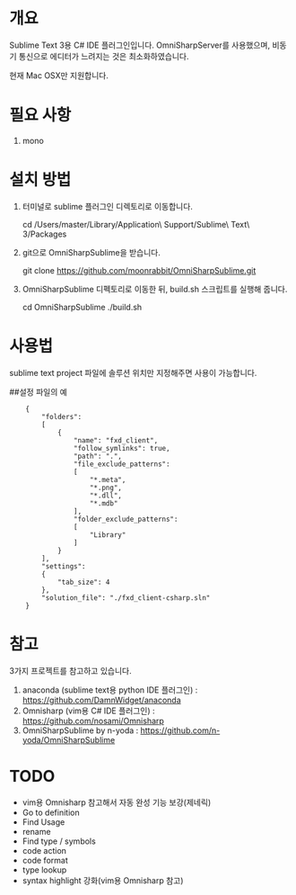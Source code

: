 # 개요
Sublime Text 3용 C# IDE 플러그인입니다. OmniSharpServer를 사용했으며, 비동기 통신으로
에디터가 느려지는 것은 최소화하였습니다.

현재 Mac OSX만 지원합니다.

# 필요 사항
1. mono

# 설치 방법
1. 터미널로 sublime 플러그인 디렉토리로 이동합니다.

    cd /Users/master/Library/Application\ Support/Sublime\ Text\ 3/Packages

2. git으로 OmniSharpSublime을 받습니다.

    git clone https://github.com/moonrabbit/OmniSharpSublime.git

3. OmniSharpSublime 디펙토리로 이동한 뒤, build.sh 스크립트를 실행해 줍니다.

    cd OmniSharpSublime
    ./build.sh

# 사용법
sublime text project 파일에 솔루션 위치만 지정해주면 사용이 가능합니다.

##설정 파일의 예

        {
            "folders":
            [
                {
                    "name": "fxd_client",
                    "follow_symlinks": true,
                    "path": ".",
                    "file_exclude_patterns":
                    [
                        "*.meta",
                        "*.png",
                        "*.dll",
                        "*.mdb"
                    ],
                    "folder_exclude_patterns":
                    [
                        "Library"
                    ]
                }
            ],
            "settings":
            {
                "tab_size": 4
            },
            "solution_file": "./fxd_client-csharp.sln"
        }


# 참고

3가지 프로젝트를 참고하고 있습니다.

1. anaconda (sublime text용 python IDE 플러그인) :
https://github.com/DamnWidget/anaconda
2. Omnisharp (vim용 C# IDE 플러그인) :
https://github.com/nosami/Omnisharp
3. OmniSharpSublime by n-yoda :
https://github.com/n-yoda/OmniSharpSublime

# TODO
* vim용 Omnisharp 참고해서 자동 완성 기능 보강(제네릭)
* Go to definition
* Find Usage
* rename
* Find type / symbols
* code action
* code format
* type lookup
* syntax highlight 강화(vim용 Omnisharp 참고)